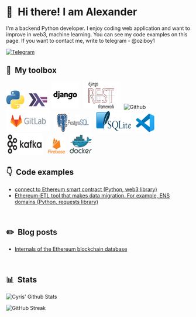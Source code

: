 # 👋 &nbsp;Hi there! I am Alexander

I'm a backend Python developer. I enjoy coding web application and want to improve in web3, machine learning. You can see my code examples on this page. If you want to contact me, write to telegram - @oziboy1  &nbsp; <p>

[![Telegram](https://img.shields.io/static/v1?label=telegram&message=oziboy1&link=https://t.me/oziboy1&labelColor=black&color=purple&?&style=for-the-badge&logo=telegram)](https://t.me/oziboy1)
## 🧰 &nbsp;My toolbox 

   <img  src="https://github.com/Alexander671/Alexander671/blob/main/assets/python.png" alt="Python" width="50" height="50"/> &nbsp;
   <img  src="https://github.com/Alexander671/Alexander671/blob/main/assets/haskell.png" alt="Haskell" width="50" height="50"/> &nbsp; 
   <img  src="https://github.com/Alexander671/Alexander671/blob/main/assets/django.png" alt="Django" width="75" height="75"/> &nbsp; 
   <img  src="https://github.com/Alexander671/Alexander671/blob/main/assets/drf.png" alt="DRF" width="100" height="75"/> &nbsp; 
   <img  src="https://github.com/CyrisXD/CyrisXD/raw/master/assets/Github.png" alt="Github"/> &nbsp;
   <img  src="https://github.com/Alexander671/Alexander671/blob/main/assets/gitlab.png" alt="DRF" width="120" height="60"/> &nbsp;
   <img  src="https://github.com/Alexander671/Alexander671/blob/main/assets/postgresql.png" alt="postgresql.png" width="100" height="50"/> &nbsp;
   <img  src="https://github.com/Alexander671/Alexander671/blob/main/assets/sqlite.png" alt="sqlite.png" width="100" height="60"/> &nbsp; 
   <img  src="https://raw.githubusercontent.com/devicons/devicon/1119b9f84c0290e0f0b38982099a2bd027a48bf1/icons/vscode/vscode-original.svg" alt="VSCode" width="50" height="50"/> &nbsp;
   <img  src="https://github.com/Alexander671/Alexander671/blob/main/assets/kafka.png" alt="kafka" width="100" height="60"/> &nbsp;
   <img  src="https://raw.githubusercontent.com/devicons/devicon/1119b9f84c0290e0f0b38982099a2bd027a48bf1/icons/firebase/firebase-plain-wordmark.svg" alt="Firebase" width="50" height="50"/> &nbsp;
   <img  src="https://github.com/Alexander671/Alexander671/blob/main/assets/docker.png" alt="docker" width="60" height="60"/> &nbsp;


## 👇 &nbsp;Code examples

* <a href="https://gist.github.com/Alexander671/22ba59fde2c6c7134d1d4f19c624037f" target="_blank" rel="noopener noreferrer" onclick="window.open(this.href); return false;">connect to Ethereum smart contract (Python, web3 library) </a>
* <a href="https://gist.github.com/Alexander671/d1c7d193435ce0490268e2c0ea42a5e3" target="_blank" rel="noopener noreferrer" onclick="window.open(this.href); return false;">Ethereum-ETL tool that makes data migration. For example, ENS domains (Python, requests library) </a>

&nbsp;

## ✏️ &nbsp;Blog posts

<!-- BLOG-POST-LIST:START -->
- [Internals of the Ethereum blockchain database](https://habr.com)

<!-- BLOG-POST-LIST:END -->

&nbsp;

## 📊 &nbsp;Stats

![Cyris' Github Stats](https://github-readme-stats.vercel.app/api?username=Alexander671&hide=contribs,prs&show_icons=true&bg_color=0d1116&title_color=ce09ec&text_color=a4aacb&icon_color=007ec6)

![GitHub Streak](https://github-readme-streak-stats.herokuapp.com/?user=Alexander671&theme=dark&count_private=true&bg_color=0d1116&title_color=ce09ec&text_color=a4aacb&icon_color=007ec6)
